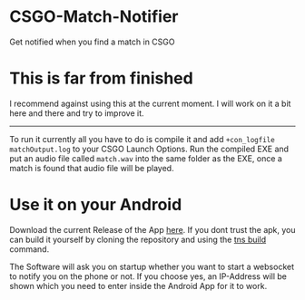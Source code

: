 # CSGO-Match-Notifier
Get notified when you find a match in CSGO

# This is far from finished
I recommend against using this at the current moment. I will work on it a bit here and there and try to improve it.

---

To run it currently all you have to do is compile it and add `+con_logfile matchOutput.log` to your CSGO Launch Options. Run the compiled EXE and put an audio file called `match.wav` into the same folder as the EXE, once a match is found that audio file will be played.

# Use it on your Android
Download the current Release of the App [here](https://github.com/Slowline/CSGO-Match-Notifier-App/releases).
If you dont trust the apk, you can build it yourself by cloning the repository and using the [tns build](https://docs.nativescript.org/tooling/docs-cli/project/testing/build) command.

The Software will ask you on startup whether you want to start a websocket to notify you on the phone or not.
If you choose yes, an IP-Address will be shown which you need to enter inside the Android App for it to work.
